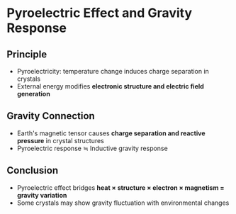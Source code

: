 # Pyroelectric Effect and Gravity Response

## Principle

- Pyroelectricity: temperature change induces charge separation in crystals
- External energy modifies **electronic structure and electric field generation**

## Gravity Connection

- Earth's magnetic tensor causes **charge separation and reactive pressure** in crystal structures
- Pyroelectric response ≒ Inductive gravity response

## Conclusion

- Pyroelectric effect bridges **heat × structure × electron × magnetism = gravity variation**
- Some crystals may show gravity fluctuation with environmental changes

